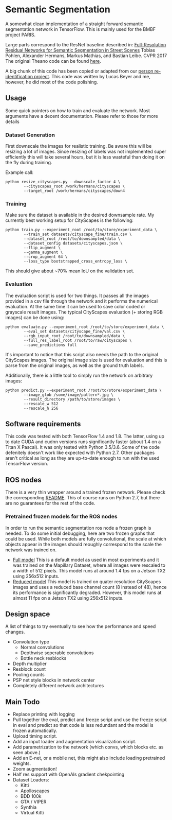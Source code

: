 # Semantic Segmentation
A somewhat clean implementation of a straight forward semantic segmentation
network in TensorFlow. This is mainly used for the BMBF project PARIS.

Large parts correspond to the ResNet baseline described in:
[Full-Resolution Residual Networks for Semantic Segmentation in Street Scenes](https://arxiv.org/abs/1611.08323)
Tobias Pohlen, Alexander Hermans, Markus Mathias, and Bastian Leibe. CVPR 2017
The original Theano code can be found [here](https://github.com/TobyPDE/FRRN).

A big chunk of this code has been copied or adapted from our
[person re-identification project](https://github.com/VisualComputingInstitute/triplet-reid).
This code was written by Lucas Beyer and me, however, he did most of the code
polishing.

## Usage
Some quick pointers on how to train and evaluate the network. Most arguments
have a decent documentation. Please refer to those for more details

### Dataset Generation
First downscale the images for realistic training. Be aware this will be
resizing a lot of images. Since resizing of labels was not implemented super
efficiently this will take several hours, but it is less wasteful than doing it
on the fly during training.

Example call:
```
python resize_cityscapes.py --downscale_factor 4 \
        --cityscapes_root /work/hermans/cityscapes \
        --target_root /work/hermans/cityscapes/down4
```

### Training
Make sure the dataset is available in the desired downsample rate. My currently
best working setup for CityScapes is the following:
```
python train.py --experiment_root /root/to/store/experiment_data \
        --train_set datasets/cityscape_fine/train.csv \
        --dataset_root /root/to/downsampled/data \
        --dataset_config datasets/cityscapes.json \
        --flip_augment \
        --gamma_augment \
        --crop_augment 64 \
        --loss_type bootstrapped_cross_entropy_loss \
```
This should give about ~70% mean IoU on the validation set.

### Evaluation
The evaluation script is used for two things. It passes all the images provided
in a csv file through the network and it performs the numerical evaluation. At
the same time it can be used to save color coded or grayscale result images.
The typical CityScapes evaluation (+ storing RGB images) can be done using:
```
python evaluate.py --experiment_root /root/to/store/experiment_data \
        --eval_set datasets/cityscape_fine/val.csv \
        --rgb_input_root /root/to/downsampled/data \
        --full_res_label_root /root/to/raw/cityscapes \
        --save_predictions full
```
It's important to notice that this script also needs the path to the original
CityScapes images. The original image size is used for evaluation and this is
parse from the original images, as well as the ground truth labels.

Additionally, there is a little tool to simply run the network on arbitrary
images:
```
python predict.py --experiment_root /root/to/store/experiment_data \
        --image_glob /some/image/pattern*.jpg \
        --result_directory /path/to/store/images \
        --rescale_w 512
        --rescale_h 256
```

## Software requirements
This code was tested with both TensorFlow 1.4 and 1.8. The latter, using up to date CUDA and cudnn versions runs significantly faster (about 1.4 on a Titan X Pascal). It was only tested with Python 3.5/3.6. Some of the code defenitely doesn't work like expected with Python 2.7. Other packages aren't critical as long as they are up-to-date enough to run with the used TensorFlow version.

## ROS nodes
There is a very thin wrapper around a trained frozen network. Please check the corresponding [README](https://github.com/VisualComputingInstitute/PARIS-sem-seg/blob/master/ros_nodes/ROS_NODES_README.md). This of course runs on Python 2.7, but there are no guarantees for the rest of the code.

### Pretrained frozen models for the ROS nodes
In order to run the semantic segmentation ros node a frozen graph is needed. To do some initial debugging, here are two frozen graphs that could be used. While both models are fully convolutional, the scale at which objects appear in the images should reoughly correspond to the scale the network was trained on.
* [Full model](https://rwth-aachen.sciebo.de/s/1BJk7Ek5XrA5vvI) This is a default model as used in most experiments and it was trained on the Mapillary Dataset, where all images were rescaled to a width of 512 pixels. This model runs at around 1.4 fps on a Jetson TX2 using 256x512 inputs.
* [Reduced model](https://rwth-aachen.sciebo.de/s/UIvpPJtcGOszjOd) This model is trained on quater resolution CityScapes images and uses a reduced base channel count (8 instead of 48), hence its performance is significantly degraded. However, this model runs at almost 11 fps on a Jetson TX2 using 256x512 inputs.

## Design space
A list of things to try eventually to see how the performance and speed changes.

* Convolution type
    * Normal convolutions
    * Depthwise seperable convolutions
    * Bottle neck resblocks
* Depth multiplier
* Resblock count
* Pooling counts
* PSP net style blocks in network center
* Completely different network architectures



## Main Todo
* Replace printing with logging
* Pull together the eval, predict and freeze script and use the freeze script in
eval and predict so that code is less redundant and the model is frozen automatically.
* Upload timing script.
* Add an input loader and augmentation visualization script.
* Add parametrization to the network (which convs, which blocks etc. as seen above.)
* Add an E-net, or a mobile net, this might also include loading pretrained weights.
* Zoom augmentation!
* Half res support with OpenAIs gradient chekpointing
* Dataset Loaders:
    * Kitti
    * Apolloscapes
    * BDD 100k
    * GTA / VIPER
    * Synthia
    * Virtual Kitti
